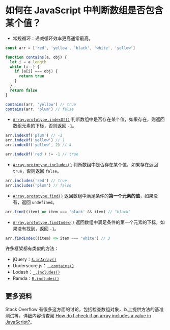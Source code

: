 # 如何在 JavaScript 中判断数组是否包含某个值？

- 常规循环：递减循环效率更高通常最高。

```js
const arr = ['red', 'yellow', 'black', 'white', 'yellow']

function contains(a, obj) {
  let i = a.length
  while (i--) {
    if (a[i] === obj) {
      return true
    }
  }
  return false
}

contains(arr, 'yellow') // true
contains(arr, 'plum') // false
```

- [`Array.prototype.indexOf()`](https://developer.mozilla.org/zh-CN/docs/Web/JavaScript/Reference/Global_Objects/Array/indexOf) 判断数组中是否存在某个值，如果存在，则返回数组元素的下标，否则返回 `-1`。

```js
arr.indexOf('plum') // -1
arr.indexOf('yellow') // 1
arr.indexOf('yellow', 2) // 4

arr.indexOf('red') != -1 // true
```

- [`Array.prototype.includes()`](https://developer.mozilla.org/zh-CN/docs/Web/JavaScript/Reference/Global_Objects/Array/includes) 判断数组中是否存在某个值，如果存在返回 `true`，否则返回 `false`。

```js
arr.includes('red') // true
arr.includes('plum') // false
```

- [`Array.prototype.find()`](https://developer.mozilla.org/zh-CN/docs/Web/JavaScript/Reference/Global_Objects/Array/find) 返回数组中满足条件的**第一个元素的值**，如果没有，返回 `undefined`。

```js
arr.find((item) => item === 'black' && item) // "black"
```

- [`Array.prototype.findIndex()`](https://developer.mozilla.org/zh-CN/docs/Web/JavaScript/Reference/Global_Objects/Array/findIndex) 返回数组中满足条件的第一个元素的下标，如果没有找到，返回 `-1`。

```js
arr.findIndex((item) => item === 'white') // 3
```

许多框架都有类似的方法：

- jQuery：[`$.inArray()`](https://api.jquery.com/jquery.inarray/)
- Underscore.js：[`_.contains()`](https://underscorejs.org/#contains)
- Lodash：[`_.includes()`](https://lodash.com/docs/4.17.15#includes)
- Ramda：[`R.includes()`](https://ramdajs.com/docs/#includes)

## 更多资料

Stack Overflow 有很多这方面的讨论，包括检查数组对象，以上提供方法的基准测试等，详细内容请查阅 [How do I check if an array includes a value in JavaScript?](https://stackoverflow.com/questions/237104/how-do-i-check-if-an-array-includes-a-value-in-javascript)。
